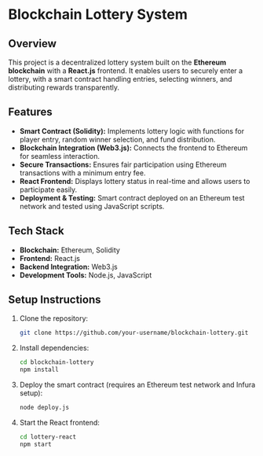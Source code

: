 # Blockchain Lottery System

## Overview
This project is a decentralized lottery system built on the **Ethereum blockchain** with a **React.js** frontend. It enables users to securely enter a lottery, with a smart contract handling entries, selecting winners, and distributing rewards transparently.

## Features
- **Smart Contract (Solidity):** Implements lottery logic with functions for player entry, random winner selection, and fund distribution.
- **Blockchain Integration (Web3.js):** Connects the frontend to Ethereum for seamless interaction.
- **Secure Transactions:** Ensures fair participation using Ethereum transactions with a minimum entry fee.
- **React Frontend:** Displays lottery status in real-time and allows users to participate easily.
- **Deployment & Testing:** Smart contract deployed on an Ethereum test network and tested using JavaScript scripts.

## Tech Stack
- **Blockchain:** Ethereum, Solidity
- **Frontend:** React.js
- **Backend Integration:** Web3.js
- **Development Tools:** Node.js, JavaScript

## Setup Instructions
1. Clone the repository:
   ```sh
   git clone https://github.com/your-username/blockchain-lottery.git
   ```
2. Install dependencies:
   ```sh
   cd blockchain-lottery
   npm install
   ```
3. Deploy the smart contract (requires an Ethereum test network and Infura setup):
   ```sh
   node deploy.js
   ```
4. Start the React frontend:
   ```sh
   cd lottery-react
   npm start
   ```

